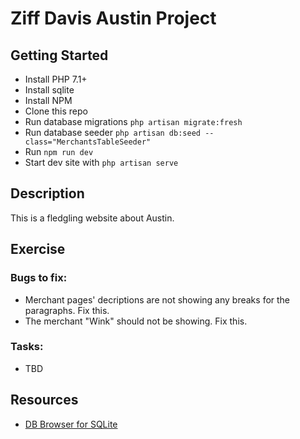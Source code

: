 # Ziff Davis Austin Project

## Getting Started

- Install PHP 7.1+ 
- Install sqlite
- Install NPM
- Clone this repo
- Run database migrations `php artisan migrate:fresh`
- Run database seeder `php artisan db:seed --class="MerchantsTableSeeder"`
- Run `npm run dev`
- Start dev site with `php artisan serve`

## Description

This is a fledgling website about Austin. 

## Exercise
### Bugs to fix:
- Merchant pages' decriptions are not showing any breaks for the paragraphs. Fix this.
- The merchant "Wink" should not be showing. Fix this.
### Tasks:
- TBD

## Resources
* [DB Browser for SQLite](https://sqlitebrowser.org/)
